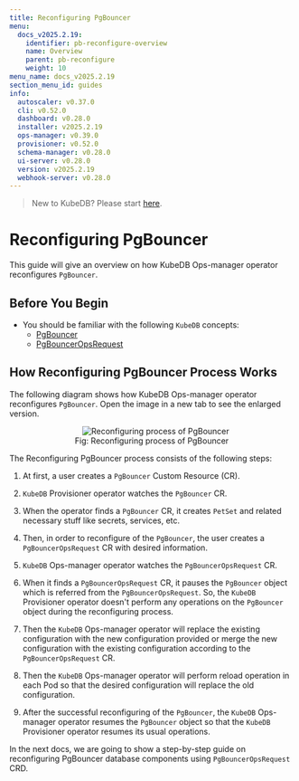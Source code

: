 ```yaml
---
title: Reconfiguring PgBouncer
menu:
  docs_v2025.2.19:
    identifier: pb-reconfigure-overview
    name: Overview
    parent: pb-reconfigure
    weight: 10
menu_name: docs_v2025.2.19
section_menu_id: guides
info:
  autoscaler: v0.37.0
  cli: v0.52.0
  dashboard: v0.28.0
  installer: v2025.2.19
  ops-manager: v0.39.0
  provisioner: v0.52.0
  schema-manager: v0.28.0
  ui-server: v0.28.0
  version: v2025.2.19
  webhook-server: v0.28.0
---
```


> New to KubeDB? Please start [here](/docs/v2025.2.19/README).

# Reconfiguring PgBouncer

This guide will give an overview on how KubeDB Ops-manager operator reconfigures `PgBouncer`.

## Before You Begin

- You should be familiar with the following `KubeDB` concepts:
  - [PgBouncer](/docs/v2025.2.19/guides/pgbouncer/concepts/pgbouncer)
  - [PgBouncerOpsRequest](/docs/v2025.2.19/guides/pgbouncer/concepts/opsrequest)

## How Reconfiguring PgBouncer Process Works

The following diagram shows how KubeDB Ops-manager operator reconfigures `PgBouncer`. Open the image in a new tab to see the enlarged version.

<figure align="center">
  <img alt="Reconfiguring process of PgBouncer" src="/docs/v2025.2.19/images/day-2-operation/pgbouncer/reconfiguring.png">
<figcaption align="center">Fig: Reconfiguring process of PgBouncer</figcaption>
</figure>

The Reconfiguring PgBouncer process consists of the following steps:

1. At first, a user creates a `PgBouncer` Custom Resource (CR).

2. `KubeDB` Provisioner  operator watches the `PgBouncer` CR.

3. When the operator finds a `PgBouncer` CR, it creates `PetSet` and related necessary stuff like secrets, services, etc.

4. Then, in order to reconfigure of the `PgBouncer`, the user creates a `PgBouncerOpsRequest` CR with desired information.

5. `KubeDB` Ops-manager operator watches the `PgBouncerOpsRequest` CR.

6. When it finds a `PgBouncerOpsRequest` CR, it pauses the `PgBouncer` object which is referred from the `PgBouncerOpsRequest`. So, the `KubeDB` Provisioner  operator doesn't perform any operations on the `PgBouncer` object during the reconfiguring process.  

7. Then the `KubeDB` Ops-manager operator will replace the existing configuration with the new configuration provided or merge the new configuration with the existing configuration according to the `PgBouncerOpsRequest` CR.

8. Then the `KubeDB` Ops-manager operator will perform reload operation in each Pod so that the desired configuration will replace the old configuration.

9. After the successful reconfiguring of the `PgBouncer`, the `KubeDB` Ops-manager operator resumes the `PgBouncer` object so that the `KubeDB` Provisioner  operator resumes its usual operations.

In the next docs, we are going to show a step-by-step guide on reconfiguring PgBouncer database components using `PgBouncerOpsRequest` CRD.